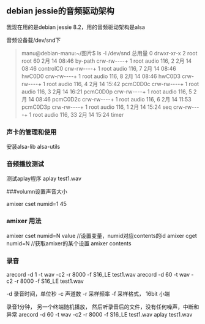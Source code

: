 ## debian jessie的音频驱动架构
我现在用的是debian jessie 8.2，用的音频驱动架构是alsa

音频设备载/dev/snd下
>manu@debian-manu:~/图片$ ls -l /dev/snd
总用量 0
drwxr-xr-x  2 root root       60 2月  14 08:46 by-path
crw-rw----+ 1 root audio 116,  2 2月  14 08:46 controlC0
crw-rw----+ 1 root audio 116,  7 2月  14 08:46 hwC0D0
crw-rw----+ 1 root audio 116,  8 2月  14 08:46 hwC0D3
crw-rw----+ 1 root audio 116,  4 2月  14 15:42 pcmC0D0c
crw-rw----+ 1 root audio 116,  3 2月  14 16:21 pcmC0D0p
crw-rw----+ 1 root audio 116,  5 2月  14 08:46 pcmC0D2c
crw-rw----+ 1 root audio 116,  6 2月  14 11:53 pcmC0D3p
crw-rw----+ 1 root audio 116,  1 2月  14 15:24 seq
crw-rw----+ 1 root audio 116, 33 2月  14 15:24 timer


### 声卡的管理和使用
安装alsa-lib alsa-utils

### 音频播放测试
测试aplay程序
aplay  test1.wav

###volumn设置声音大小

amixer cset numid=1 45 

### amixer 用法
amixer cset numid=N  value        //设置变量，numid对应contents的id
amixer cget numid=N               //获取amixer的某个设置
amixer contents

### 录音
arecord -d 1 -t wav -c2 -r 8000 -f  S16_LE test1.wav
arecord -d 60 -t wav -c2 -r 8000 -f S16_LE test1.wav

-d  录音时间，单位秒
-c 声道数
-r 采样频率
-f  采样格式， 16bit  小端

 录音1分钟， 另一个终端随机播放， 然后听录音后的文件，没有任何噪声，中断和异常
arecord -d 60 -t wav -c2 -r 8000 -f S16_LE test1.wav
aplay test1.wav